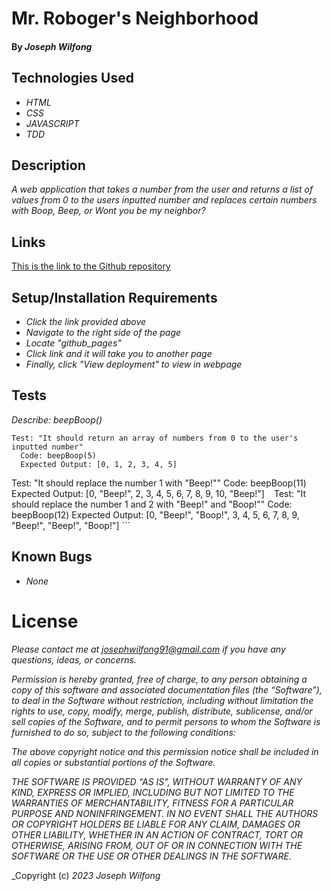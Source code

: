 # Mr. Roboger's Neighborhood

#### By _**Joseph Wilfong**_

## Technologies Used

* _HTML_
* _CSS_
* _JAVASCRIPT_
* _TDD_

## Description

_A web application that takes a number from the user and returns a list of values from 0 to the users inputted number and replaces certain numbers with Boop, Beep, or Wont you be my neighbor?_

## Links

[This is the link to the Github repository](https://github.com/jcarenza67/Mr-Robogers-Neighborhood) 

## Setup/Installation Requirements

* _Click the link provided above_
* _Navigate to the right side of the page_
* _Locate "github_pages"_
* _Click link and it will take you to another page_
* _Finally, click "View deployment" to view in webpage_

## Tests

  _Describe: beepBoop()_
  ```
  Test: "It should return an array of numbers from 0 to the user's inputted number"
    Code: beepBoop(5)
    Expected Output: [0, 1, 2, 3, 4, 5]
  ```
  Test: "It should replace the number 1 with "Beep!""
    Code: beepBoop(11)
    Expected Output: [0, "Beep!", 2, 3, 4, 5, 6, 7, 8, 9, 10, "Beep!"]
    ```
    ```
    Test: "It should replace the number 1 and 2 with "Beep!" and "Boop!""
    Code: beepBoop(12)
    Expected Output: [0, "Beep!", "Boop!", 3, 4, 5, 6, 7, 8, 9, "Beep!", "Beep!", "Boop!"]
    ```

## Known Bugs

* _None_

# License

_Please contact me at josephwilfong91@gmail.com if you have any questions, ideas, or concerns._

_Permission is hereby granted, free of charge, to any person obtaining a copy of this software and associated documentation files (the “Software”), to deal in the Software without restriction, including without limitation the rights to use, copy, modify, merge, publish, distribute, sublicense, and/or sell copies of the Software, and to permit persons to whom the Software is furnished to do so, subject to the following conditions:_

_The above copyright notice and this permission notice shall be included in all copies or substantial portions of the Software._

_THE SOFTWARE IS PROVIDED “AS IS”, WITHOUT WARRANTY OF ANY KIND, EXPRESS OR IMPLIED, INCLUDING BUT NOT LIMITED TO THE WARRANTIES OF MERCHANTABILITY, FITNESS FOR A PARTICULAR PURPOSE AND NONINFRINGEMENT. IN NO EVENT SHALL THE AUTHORS OR COPYRIGHT HOLDERS BE LIABLE FOR ANY CLAIM, DAMAGES OR OTHER LIABILITY, WHETHER IN AN ACTION OF CONTRACT, TORT OR OTHERWISE, ARISING FROM, OUT OF OR IN CONNECTION WITH THE SOFTWARE OR THE USE OR OTHER DEALINGS IN THE SOFTWARE._

_Copyright (c) _2023_ _Joseph Wilfong_
